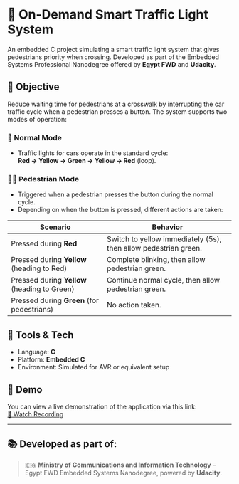 # 🚦 On-Demand Smart Traffic Light System

An embedded C project simulating a smart traffic light system that gives pedestrians priority when crossing. Developed as part of the Embedded Systems Professional Nanodegree offered by **Egypt FWD** and **Udacity**.

## 🎯 Objective

Reduce waiting time for pedestrians at a crosswalk by interrupting the car traffic cycle when a pedestrian presses a button. The system supports two modes of operation:

### 🔁 Normal Mode
- Traffic lights for cars operate in the standard cycle:  
  **Red → Yellow → Green → Yellow → Red** (loop).

### 🚶‍♂️ Pedestrian Mode
- Triggered when a pedestrian presses the button during the normal cycle.
- Depending on when the button is pressed, different actions are taken:
  
| Scenario | Behavior |
|---------|----------|
| Pressed during **Red** | Switch to yellow immediately (5s), then allow pedestrian green. |
| Pressed during **Yellow** (heading to Red) | Complete blinking, then allow pedestrian green. |
| Pressed during **Yellow** (heading to Green) | Continue normal cycle, then allow pedestrian green. |
| Pressed during **Green** (for pedestrians) | No action taken. |

## 🔧 Tools & Tech
- Language: **C**
- Platform: **Embedded C**
- Environment: Simulated for AVR or equivalent setup

## 🎥 Demo

You can view a live demonstration of the application via this link:  
[🔗 Watch Recording](https://nileuniversity-my.sharepoint.com/:v:/g/personal/mamostafa_nu_edu_eg/EUmxBzr0ThpMkBM9sn7TTzsBpVeDA_SGMLlk-X8_MAWu6Q?e=ghdJTa)

---

## 📚 Developed as part of:
> 🇪🇬 **Ministry of Communications and Information Technology** – Egypt FWD Embedded Systems Nanodegree, powered by **Udacity**.

